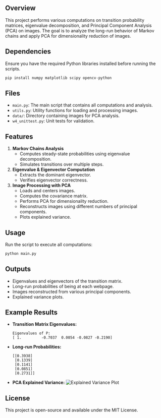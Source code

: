 
## Overview
This project performs various computations on transition probability matrices, eigenvalue decomposition, and Principal Component Analysis (PCA) on images. The goal is to analyze the long-run behavior of Markov chains and apply PCA for dimensionality reduction of images.

## Dependencies
Ensure you have the required Python libraries installed before running the scripts.
```sh
pip install numpy matplotlib scipy opencv-python
```

## Files
- `main.py`: The main script that contains all computations and analysis.
- `utils.py`: Utility functions for loading and processing images.
- `data/`: Directory containing images for PCA analysis.
- `w4_unittest.py`: Unit tests for validation.

## Features
1. **Markov Chains Analysis**
   - Computes steady-state probabilities using eigenvalue decomposition.
   - Simulates transitions over multiple steps.
2. **Eigenvalue & Eigenvector Computation**
   - Extracts the dominant eigenvector.
   - Verifies eigenvector correctness.
3. **Image Processing with PCA**
   - Loads and centers images.
   - Computes the covariance matrix.
   - Performs PCA for dimensionality reduction.
   - Reconstructs images using different numbers of principal components.
   - Plots explained variance.

## Usage
Run the script to execute all computations:
```sh
python main.py
```

## Outputs
- Eigenvalues and eigenvectors of the transition matrix.
- Long-run probabilities of being at each webpage.
- Images reconstructed from various principal components.
- Explained variance plots.

## Example Results
- **Transition Matrix Eigenvalues:**
  ```
  Eigenvalues of P:
  [ 1.         -0.7037  0.0054 -0.0827 -0.2190]
  ```
- **Long-run Probabilities:**
  ```
  [[0.3938]
   [0.1339]
   [0.1141]
   [0.0851]
   [0.2731]]
  ```
- **PCA Explained Variance:**
  ![Explained Variance Plot](./results/explained_variance.png)

## License
This project is open-source and available under the MIT License.

